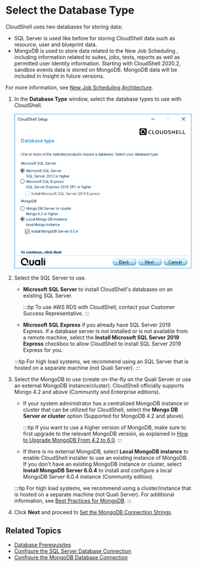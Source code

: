 # Select the Database Type

CloudShell uses two databases for storing data:

- SQL Server is used like before for storing CloudShell data such as resource, user and blueprint data.
- MongoDB is used to store data related to the New Job Scheduling , including information related to suites, jobs, tests, reports as well as permitted user identity information. Starting with CloudShell 2020.2, sandbox events data is stored on MongoDB. MongoDB data will be included in Insight in future versions.

For more information, see [New Job Scheduling Architecture](../../../new-jss-install-config/new-jss-architecture.md).

1. In the **Database Type** window, select the database types to use with CloudShell.
    
    ![](/Images/IG2/Select-an-installation-option_3_1.png)
    
2. Select the SQL Server to use.
    
    - **Microsoft SQL Server** to install CloudShell's databases on an existing SQL Server.
        
        :::tip
        To use AWS RDS with CloudShell, contact your Customer Success Representative.
        :::
        
    - **Microsoft SQL Express** if you already have SQL Server 2019 Express. If a database server is not installed or is not available from a remote machine, select the **Install Microsoft SQL Server 2019 Express** checkbox to allow CloudShell to install SQL Server 2019 Express for you.
        
    :::tip
    For high load systems, we recommend using an SQL Server that is hosted on a separate machine (not Quali Server).
    :::
    
3. Select the MongoDB to use (create on-the-fly on the Quali Server or use an external MongoDB instance/cluster). CloudShell officially supports Mongo 4.2 and above (Community and Enterprise editions).
    
    - If your system administrator has a centralized MongoDB instance or cluster that can be utilized for CloudShell, select the **Mongo DB Server or cluster** option (Supported for MongoDB 4.2 and above).
        
        :::tip
        If you want to use a higher version of MongoDB, make sure to first upgrade to the relevant MongoDB version, as explained in [How to Upgrade MongoDB From 4.2 to 6.0](./how-to-upgrade-4.2-6.md).
        :::
        
    - If there is no external MongoDB, select **Local MongoDB instance** to enable CloudShell installer to use an existing instance of MongoDB. If you don't have an existing MongoDB instance or cluster, select **Install MongoDB Server 6.0.4** to install and configure a local MongoDB Server 6.0.4 instance (Community edition).
    
    :::tip
    For high load systems, we recommend using a cluster/instance that is hosted on a separate machine (not Quali Server). For additional information, see [Best Practices for MongoDB](./best-practices-for-mongodb.md).
    :::
    
4. Click **Next** and proceed to [Set the MongoDB Connection Strings](https://help.quali.com/Online%20Help/2023.3/Portal/Content/IG/Configure%20CloudShell%20Products/cfg-addt-srvcs.htm).

## Related Topics

- [Database Prerequisites](../../../../cs-system-requirements/database-prereq.md)
- [Configure the SQL Server Database Connection](../../../configure-products/config-sql-connection.md)
- [Configure the MongoDB Database Connection](../../../configure-products/config-mongodb-connection.md)